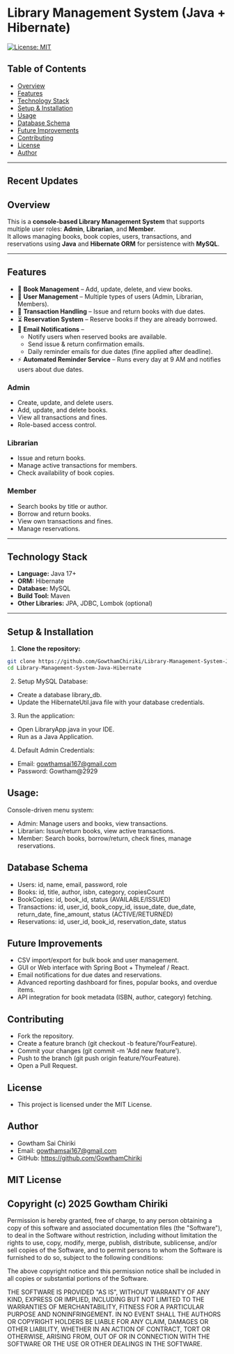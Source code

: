 # Library Management System (Java + Hibernate)

[![License: MIT](https://img.shields.io/badge/License-MIT-yellow.svg)](https://opensource.org/licenses/MIT)

## Table of Contents
- [Overview](#overview)
- [Features](#features)
- [Technology Stack](#technology-stack)
- [Setup & Installation](#setup--installation)
- [Usage](#usage)
- [Database Schema](#database-schema)
- [Future Improvements](#future-improvements)
- [Contributing](#contributing)
- [License](#license)
- [Author](#author)

---
## Recent Updates



## Overview
This is a **console-based Library Management System** that supports multiple user roles: **Admin**, **Librarian**, and **Member**.  
It allows managing books, book copies, users, transactions, and reservations using **Java** and **Hibernate ORM** for persistence with **MySQL**.

---

## Features
- 📖 **Book Management** – Add, update, delete, and view books.
- 👤 **User Management** – Multiple types of users (Admin, Librarian, Members).
- 🔄 **Transaction Handling** – Issue and return books with due dates.
- ⏳ **Reservation System** – Reserve books if they are already borrowed.
- 📧 **Email Notifications** – 
  - Notify users when reserved books are available.  
  - Send issue & return confirmation emails.  
  - Daily reminder emails for due dates (fine applied after deadline).
- ⚡ **Automated Reminder Service** – Runs every day at 9 AM and notifies users about due dates.

### Admin
- Create, update, and delete users.
- Add, update, and delete books.
- View all transactions and fines.
- Role-based access control.


### Librarian
- Issue and return books.
- Manage active transactions for members.
- Check availability of book copies.

### Member
- Search books by title or author.
- Borrow and return books.
- View own transactions and fines.
- Manage reservations.

---

## Technology Stack
- **Language:** Java 17+
- **ORM:** Hibernate
- **Database:** MySQL
- **Build Tool:** Maven
- **Other Libraries:** JPA, JDBC, Lombok (optional)

---

## Setup & Installation
1. **Clone the repository:**
```bash
git clone https://github.com/GowthamChiriki/Library-Management-System-Java-Hibernate.git
cd Library-Management-System-Java-Hibernate
```
2. Setup MySQL Database:
- Create a database library_db.
- Update the HibernateUtil.java file with your database credentials.

3. Run the application:
- Open LibraryApp.java in your IDE.
- Run as a Java Application.

4. Default Admin Credentials:
- Email: gowthamsai167@gmail.com
- Password: Gowtham@2929

## Usage:
Console-driven menu system:
- Admin: Manage users and books, view transactions.
- Librarian: Issue/return books, view active transactions.
- Member: Search books, borrow/return, check fines, manage reservations.

## Database Schema
- Users: id, name, email, password, role
- Books: id, title, author, isbn, category, copiesCount
- BookCopies: id, book_id, status (AVAILABLE/ISSUED)
- Transactions: id, user_id, book_copy_id, issue_date, due_date, return_date, fine_amount, status (ACTIVE/RETURNED)
- Reservations: id, user_id, book_id, reservation_date, status

## Future Improvements
- CSV import/export for bulk book and user management.
- GUI or Web interface with Spring Boot + Thymeleaf / React.
- Email notifications for due dates and reservations.
- Advanced reporting dashboard for fines, popular books, and overdue items.
- API integration for book metadata (ISBN, author, category) fetching.

## Contributing
- Fork the repository.
- Create a feature branch (git checkout -b feature/YourFeature).
- Commit your changes (git commit -m 'Add new feature').
- Push to the branch (git push origin feature/YourFeature).
- Open a Pull Request.

## License
- This project is licensed under the MIT License.

## Author
- Gowtham Sai Chiriki
- Email: gowthamsai167@gmail.com
- GitHub: https://github.com/GowthamChiriki


## MIT License

## Copyright (c) 2025 Gowtham Chiriki

Permission is hereby granted, free of charge, to any person obtaining a copy
of this software and associated documentation files (the "Software"), to deal
in the Software without restriction, including without limitation the rights
to use, copy, modify, merge, publish, distribute, sublicense, and/or sell
copies of the Software, and to permit persons to whom the Software is
furnished to do so, subject to the following conditions:

The above copyright notice and this permission notice shall be included in all
copies or substantial portions of the Software.

THE SOFTWARE IS PROVIDED "AS IS", WITHOUT WARRANTY OF ANY KIND, EXPRESS OR
IMPLIED, INCLUDING BUT NOT LIMITED TO THE WARRANTIES OF MERCHANTABILITY,
FITNESS FOR A PARTICULAR PURPOSE AND NONINFRINGEMENT. IN NO EVENT SHALL THE
AUTHORS OR COPYRIGHT HOLDERS BE LIABLE FOR ANY CLAIM, DAMAGES OR OTHER
LIABILITY, WHETHER IN AN ACTION OF CONTRACT, TORT OR OTHERWISE, ARISING FROM,
OUT OF OR IN CONNECTION WITH THE SOFTWARE OR THE USE OR OTHER DEALINGS IN THE
SOFTWARE.

